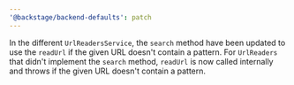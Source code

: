 ```yaml
---
'@backstage/backend-defaults': patch
---
```


In the different `UrlReadersService`, the `search` method have been updated to use the `readUrl` if the given URL doesn't contain a pattern.
For `UrlReaders` that didn't implement the `search` method, `readUrl` is now called internally and throws if the given URL doesn't contain a pattern.
